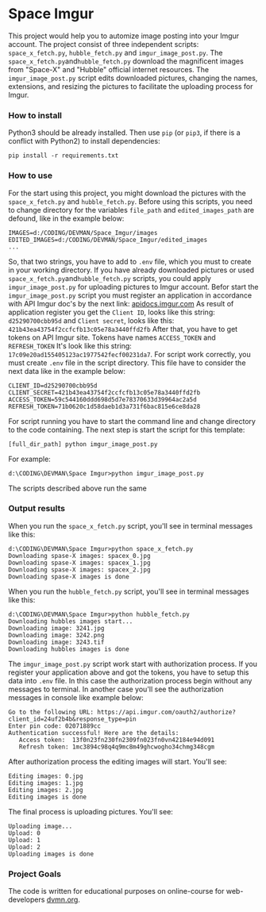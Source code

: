 # Space Imgur

This project would help you to automize image posting into your Imgur account. The project consist of three independent scripts: 
```space_x_fetch.py```, ```hubble_fetch.py``` and ```imgur_image_post.py```.
The ```space_x_fetch.py```and```hubble_fetch.py``` download the magnificent images from "Space-X" and "Hubble" official internet resources. The ```imgur_image_post.py``` script edits downloaded pictures, changing the names, extensions, and resizing the pictures to facilitate the uploading process for Imgur.

### How to install

Python3 should be already installed. 
Then use `pip` (or `pip3`, if there is a conflict with Python2) to install dependencies:
```
pip install -r requirements.txt
```

### How to use

For the start using this project, you might download the pictures with the ```space_x_fetch.py``` and ```hubble_fetch.py```. Before using this scripts, you need to change directory for the variables ```file_path``` and ```edited_images_path``` are defound, like in the example below:
```
IMAGES=d:/CODING/DEVMAN/Space_Imgur/images
EDITED_IMAGES=d:/CODING/DEVMAN/Space_Imgur/edited_images
...
```
So, that two strings, you have to add to ```.env``` file, which you must to create in your working directory.
If you have already downloaded pictures or used ```space_x_fetch.py```and```hubble_fetch.py``` scripts, you could apply 
```imgur_image_post.py``` for uploading pictures to Imgur account.
Befor start the ```imgur_image_post.py``` script you must register an application in accordance with API Imgur doc's by the next
link: [apidocs.imgur.com](https://apidocs.imgur.com/)
As result of application register you get the ```Client ID```, looks like this string: ```d25290700cbb95d``` and ```Client secret```,
looks like this: ```421b43ea43754f2ccfcfb13c05e78a3440ffd2fb```
After that, you have to get tokens on API Imgur site. Tokens have names ```ACCESS_TOKEN``` and ```REFRESH_TOKEN```
It's look like this string: ```17c09e20ad155405123ac1977542fecf00231da7```.
For script work correctly, you must create ```.env``` file in the script directory.
This file have to consider the next data like in the example below:
```
CLIENT_ID=d25290700cbb95d
CLIENT_SECRET=421b43ea43754f2ccfcfb13c05e78a3440ffd2fb
ACCESS_TOKEN=59c544160ddd698d5d7e78370633d39964ac2a5d
REFRESH_TOKEN=71b0620c1d58daeb1d3a731f6bac815e6ce8da28
```
For script running you have to start the command line and change directory to the code containing.
The next step is start the script for this template:
```
[full_dir_path] python imgur_image_post.py
```
For example: 
```
d:\CODING\DEVMAN\Space Imgur>python imgur_image_post.py
```
The scripts described above run the same

### Output results

When you run the ```space_x_fetch.py``` script, you'll see in terminal messages like this:
```
d:\CODING\DEVMAN\Space Imgur>python space_x_fetch.py
Downloading spase-X images: spacex_0.jpg
Downloading spase-X images: spacex_1.jpg
Downloading spase-X images: spacex_2.jpg
Downloading spase-X images is done
```
When you run the ```hubble_fetch.py``` script, you'll see in terminal messages like this:
```
d:\CODING\DEVMAN\Space Imgur>python hubble_fetch.py
Downloading hubbles images start...
Downloading image: 3241.jpg
Downloading image: 3242.png
Downloading image: 3243.tif
Downloading hubbles images is done
```
The ```imgur_image_post.py``` script work start with authorization process. If you register your application above and got the tokens, you have to setup this data into ```.env``` file. In this case the authorization process begin without any messages to
terminal. In another case you'll see the authorization messages in console like example below:
```
Go to the following URL: https://api.imgur.com/oauth2/authorize?client_id=24uf2b4b&response_type=pin
Enter pin code: 02071889cc
Authentication successful! Here are the details:
   Access token:  13f0n23fn230fn2309fn023fn0vn42184e94d091
   Refresh token: 1mc3894c98q4q9mc8m49ghcwogho34chmg348cgm
```
After authorization process the editing images will start. You'll see:
```
Editing images: 0.jpg
Editing images: 1.jpg
Editing images: 2.jpg
Editing images is done
```
The final process is uploading pictures. You'll see:
```
Uploading image...
Upload: 0
Upload: 1
Upload: 2
Uploading images is done
```

### Project Goals

The code is written for educational purposes on online-course for web-developers [dvmn.org](https://dvmn.org/).